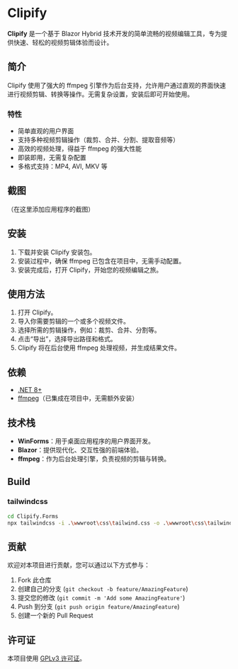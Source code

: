 # Clipify

**Clipify** 是一个基于 Blazor Hybrid 技术开发的简单流畅的视频编辑工具，专为提供快速、轻松的视频剪辑体验而设计。

## 简介

Clipify 使用了强大的 ffmpeg 引擎作为后台支持，允许用户通过直观的界面快速进行视频剪辑、转换等操作。无需复杂设置，安装后即可开始使用。

### 特性

- 简单直观的用户界面
- 支持多种视频剪辑操作（裁剪、合并、分割、提取音频等）
- 高效的视频处理，得益于 ffmpeg 的强大性能
- 即装即用，无需复杂配置
- 多格式支持：MP4, AVI, MKV 等

## 截图
（在这里添加应用程序的截图）

## 安装

1. 下载并安装 Clipify 安装包。
2. 安装过程中，确保 ffmpeg 已包含在项目中，无需手动配置。
3. 安装完成后，打开 Clipify，开始您的视频编辑之旅。

## 使用方法

1. 打开 Clipify。
2. 导入你需要剪辑的一个或多个视频文件。
3. 选择所需的剪辑操作，例如：裁剪、合并、分割等。
4. 点击“导出”，选择导出路径和格式。
5. Clipify 将在后台使用 ffmpeg 处理视频，并生成结果文件。

## 依赖

- [.NET 8+](https://dotnet.microsoft.com/download/dotnet/8.0)
- [ffmpeg](https://ffmpeg.org/)（已集成在项目中，无需额外安装）

## 技术栈

- **WinForms**：用于桌面应用程序的用户界面开发。
- **Blazor**：提供现代化、交互性强的前端体验。
- **ffmpeg**：作为后台处理引擎，负责视频的剪辑与转换。

## Build

### tailwindcss

```bash
cd Clipify.Forms
npx tailwindcss -i .\wwwroot\css\tailwind.css -o .\wwwroot\css\tailwind.min.css --watch
```

## 贡献

欢迎对本项目进行贡献，您可以通过以下方式参与：

1. Fork 此仓库
2. 创建自己的分支 (`git checkout -b feature/AmazingFeature`)
3. 提交您的修改 (`git commit -m 'Add some AmazingFeature'`)
4. Push 到分支 (`git push origin feature/AmazingFeature`)
5. 创建一个新的 Pull Request

## 许可证

本项目使用 [GPLv3 许可证](./LICENSE)。
